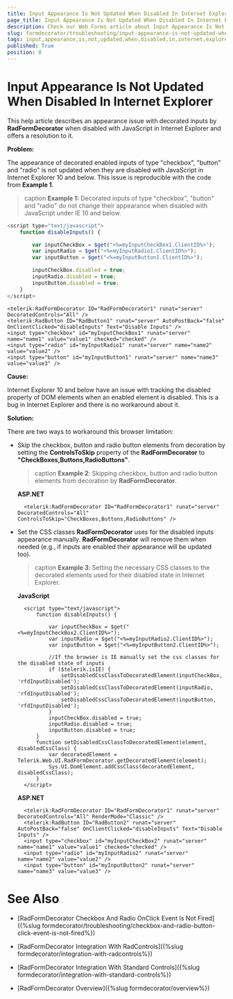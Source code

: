 ```yaml
---
title: Input Appearance Is Not Updated When Disabled In Internet Explorer
page_title: Input Appearance Is Not Updated When Disabled In Internet Explorer - RadFormDecorator
description: Check our Web Forms article about Input Appearance Is Not Updated When Disabled In Internet Explorer.
slug: formdecorator/troubleshooting/input-appearance-is-not-updated-when-disabled-in-internet-explorer
tags: input,appearance,is,not,updated,when,disabled,in,internet,explorer
published: True
position: 0
---
```


# Input Appearance Is Not Updated When Disabled In Internet Explorer

This help article describes an appearance issue with decorated inputs by **RadFormDecorator** when disabled with JavaScript in Internet Explorer and offers a resolution to it.

**Problem:**

The appearance of decorated enabled inputs of type "checkbox", "button" and "radio" is not updated when they are disabled with JavaScript in Internet Explorer 10 and below. This issue is reproducible with the code from **Example 1**.

>caption **Example 1:** Decorated inputs of type "checkbox", "button" and "radio" do not change their appearance when disabled with JavaScript under IE 10 and below.

````JavaScript
<script type="text/javascript">
	function disableInputs() {

		var inputCheckBox = $get("<%=myInputCheckBox1.ClientID%>");
		var inputRadio = $get("<%=myInputRadio1.ClientID%>");
		var inputButton = $get("<%=myInputButton1.ClientID%>");

		inputCheckBox.disabled = true;
		inputRadio.disabled = true;
		inputButton.disabled = true;
	}
</script>
````

````ASP.NET
<telerik:RadFormDecorator ID="RadFormDecorator1" runat="server" DecoratedControls="All" />
<telerik:RadButton ID="RadButton1" runat="server" AutoPostBack="false" OnClientClicked="disableInputs" Text="Disable Inputs" />
<input type="checkbox" id="myInputCheckBox1" runat="server" name="name1" value="value1" checked="checked" />
<input type="radio" id="myInputRadio1" runat="server" name="name2" value="value2" />
<input type="button" id="myInputButton1" runat="server" name="name3" value="value3" />
````

**Cause:**

Internet Explorer 10 and below have an issue with tracking the disabled property of DOM elements when an enabled element is disabled. This is a bug in Internet Explorer and there is no workaround about it.

**Solution:**

There are two ways to workaround this browser limitation:

* Skip the checkbox, button and radio button elements from decoration by setting the **ControlsToSkip** property of the **RadFormDecorator** to **"CheckBoxes,Buttons,RadioButtons"**.

	>caption **Example 2**: Skipping checkbox, button and radio button elements from decoration by **RadFormDecorator**.

	**ASP.NET**

		<telerik:RadFormDecorator ID="RadFormDecorator1" runat="server" DecoratedControls="All" ControlsToSkip="CheckBoxes,Buttons,RadioButtons" />

* Set the CSS classes **RadFormDecorator** uses for the disabled inputs appearance manually. **RadFormDecorator** will remove them when needed (e.g., if inputs are enabled their appearance will be updated too).

	>caption **Example 3**: Setting the necessary CSS classes to the decorated elements used for their disabled state in Internet Explorer.

	**JavaScript**

		<script type="text/javascript">
			function disableInputs() {

				var inputCheckBox = $get("<%=myInputCheckBox2.ClientID%>");
				var inputRadio = $get("<%=myInputRadio2.ClientID%>");
				var inputButton = $get("<%=myInputButton2.ClientID%>");

				//If the browser is IE manually set the css classes for the disabled state of inputs
				if ($telerik.isIE) {
					setDisabledCssClassToDecoratedElement(inputCheckBox, 'rfdInputDisabled');
					setDisabledCssClassToDecoratedElement(inputRadio, 'rfdInputDisabled');
					setDisabledCssClassToDecoratedElement(inputButton, 'rfdInputDisabled');
				}
				inputCheckBox.disabled = true;
				inputRadio.disabled = true;
				inputButton.disabled = true;
			}
			function setDisabledCssClassToDecoratedElement(element, disabledCssClass) {
				var decoratedElement = Telerik.Web.UI.RadFormDecorator.getDecoratedElement(element);
				Sys.UI.DomElement.addCssClass(decoratedElement, disabledCssClass);
			}
		</script>

	**ASP.NET**

		<telerik:RadFormDecorator ID="RadFormDecorator1" runat="server" DecoratedControls="All" RenderMode="Classic" />
		<telerik:RadButton ID="RadButton2" runat="server" AutoPostBack="false" OnClientClicked="disableInputs" Text="Disable Inputs" />
		<input type="checkbox" id="myInputCheckBox2" runat="server" name="name1" value="value1" checked="checked" />
		<input type="radio" id="myInputRadio2" runat="server" name="name2" value="value2" />
		<input type="button" id="myInputButton2" runat="server" name="name3" value="value3" />

# See Also

 * [RadFormDecorator Checkbox And Radio OnClick Event Is Not Fired]({%slug formdecorator/troubleshooting/checkbox-and-radio-button-click-event-is-not-fired%})

 * [RadFormDecorator Integration With RadControls]({%slug formdecorator/integration-with-radcontrols%})

 * [RadFormDecorator Integration With Standard Controls]({%slug formdecorator/integration-with-standard-controls%})

 * [RadFormDecorator Overview]({%slug formdecorator/overview%})
